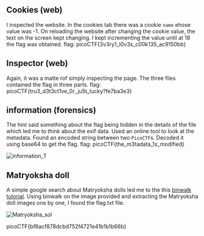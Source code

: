 ## Cookies (web)
I inspected the website. In the cookies tab there was a cookie `name` ehose value was -1. On reloading the website after changing the cookie value, the text on the screen kept changing. I kept incrementing the value until at 18 the flag was obtained.
flag: picoCTF{3v3ry1_l0v3s_c00k135_ac9150bb}

## Inspector (web)
Again, it was a matte rof simply inspecting the page. The three files contained the flag in three parts.
flag: picoCTF{tru3_d3t3ct1ve_0r_ju5t_lucky?fe7ba3e3}

## information (forensics)
The hint said something about the flag being hidden in the details of the file which led me to think about the exif data. Used an online tool to look at the metadata. Found an encoded string between two `PicoCTF`s. Decoded it using base64 to get the flag.
flag: picoCTF{the_m3tadata_1s_modified}

![information_T](https://github.com/aghogwarts/JTP23-WriteUps/assets/107710230/83754e79-b071-4f95-9c0d-f5a47deb32a5)

## Matryoksha doll
A simple google search about Matryoksha dolls led me to the this [binwalk tutorial](https://gist.github.com/briankip/8f8747a2488af827e3b4). Using binwalk on the image provided and extracting the Matryoksha doll images one by one, I found the flag.txt file.

![Matryoksha_sol](https://github.com/aghogwarts/JTP23-WriteUps/assets/107710230/5ebfb647-99ec-4b6e-b281-642b76bf9c40)


picoCTF{bf6acf878dcbd752f4721e41b1b1b66b}
